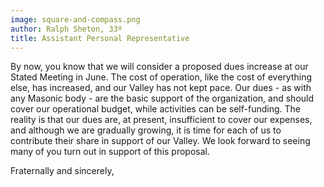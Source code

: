 ```yaml
---
image: square-and-compass.png
author: Ralph Sheton, 33º
title: Assistant Personal Representative
---
```


By now, you know that we will consider a proposed dues increase at our Stated Meeting in June. The cost of operation, like the cost of everything else, has increased, and our Valley has not kept pace. Our dues - as with any Masonic body - are the basic support of the organization, and should cover our operational budget, while activities can be self-funding. The reality is that our dues are, at present, insufficient to cover our expenses, and although we are gradually growing, it is time for each of us to contribute their share in support of our Valley. We look forward to seeing many of you turn out in support of this proposal.

Fraternally and sincerely,